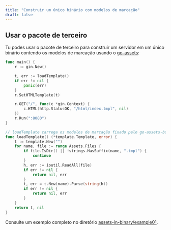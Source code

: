 ```yaml
---
title: "Construir um único binário com modelos de marcação"
draft: false
---
```

## Usar o pacote de terceiro

Tu podes usar o pacote de terceiro para construir um servidor em um único binário contendo os modelos de marcação usando o [go-assets](https://github.com/jessevdk/go-assets):

```go
func main() {
	r := gin.New()

	t, err := loadTemplate()
	if err != nil {
		panic(err)
	}
	r.SetHTMLTemplate(t)

	r.GET("/", func(c *gin.Context) {
		c.HTML(http.StatusOK, "/html/index.tmpl", nil)
	})
	r.Run(":8080")
}

// loadTemplate carrega os modelos de marcação fixado pelo go-assets-builder
func loadTemplate() (*template.Template, error) {
	t := template.New("")
	for name, file := range Assets.Files {
		if file.IsDir() || !strings.HasSuffix(name, ".tmpl") {
			continue
		}
		h, err := ioutil.ReadAll(file)
		if err != nil {
			return nil, err
		}
		t, err = t.New(name).Parse(string(h))
		if err != nil {
			return nil, err
		}
	}
	return t, nil
}
```

Consulte um exemplo completo no diretório [assets-in-binary/example01](https://github.com/gin-gonic/examples/tree/master/assets-in-binary/example01).
